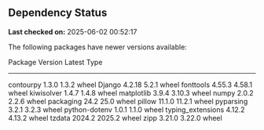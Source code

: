 ## Dependency Status

**Last checked on:** 2025-06-02 00:52:17

The following packages have newer versions available:

Package           Version Latest Type
----------------- ------- ------ -----
contourpy         1.3.0   1.3.2  wheel
Django            4.2.18  5.2.1  wheel
fonttools         4.55.3  4.58.1 wheel
kiwisolver        1.4.7   1.4.8  wheel
matplotlib        3.9.4   3.10.3 wheel
numpy             2.0.2   2.2.6  wheel
packaging         24.2    25.0   wheel
pillow            11.1.0  11.2.1 wheel
pyparsing         3.2.1   3.2.3  wheel
python-dotenv     1.0.1   1.1.0  wheel
typing_extensions 4.12.2  4.13.2 wheel
tzdata            2024.2  2025.2 wheel
zipp              3.21.0  3.22.0 wheel
